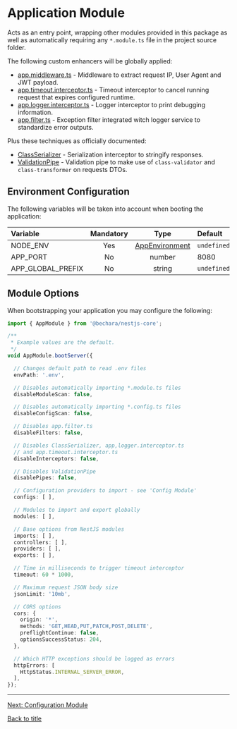 # Application Module

Acts as an entry point, wrapping other modules provided in this package as well as automatically requiring any `*.module.ts` file in the project source folder.

The following custom enhancers will be globally applied:

* [app.middleware.ts](../source/app/app.middleware.ts) - Middleware to extract request IP, User Agent and JWT payload.
* [app.timeout.interceptor.ts](../source/app/app.interceptor/app.timeout.interceptor.ts) - Timeout interceptor to cancel running request that expires configured runtime.
* [app.logger.interceptor.ts](../source/app/app.interceptor/app.logger.interceptor.ts) - Logger interceptor to print debugging information.
* [app.filter.ts](../source/app/app.filter.ts) - Exception filter integrated witch logger service to standardize error outputs.

Plus these techniques as officially documented:

* [ClassSerializer](https://docs.nestjs.com/techniques/serialization#serialization) - Serialization interceptor to stringify responses.
* [ValidationPipe](https://docs.nestjs.com/techniques/validation#validation) - Validation pipe to make use of `class-validator` and `class-transformer` on requests DTOs.

## Environment Configuration

The following variables will be taken into account when booting the application:

Variable | Mandatory | Type | Default
:--- | :---: | :---: | :---
NODE_ENV | Yes | [AppEnvironment](source/app/app.enum/app.environment.ts) | `undefined`
APP_PORT | No | number | 8080
APP_GLOBAL_PREFIX | No | string | `undefined`


## Module Options

When bootstrapping your application you may configure the following:

```ts
import { AppModule } from '@bechara/nestjs-core';

/**
 * Example values are the default.
 */
void AppModule.bootServer({

  // Changes default path to read .env files
  envPath: '.env',

  // Disables automatically importing *.module.ts files
  disableModuleScan: false,

  // Disables automatically importing *.config.ts files
  disableConfigScan: false,

  // Disables app.filter.ts
  disableFilters: false,

  // Disables ClassSerializer, app,logger.interceptor.ts
  // and app.timeout.interceptor.ts
  disableInterceptors: false,

  // Disables ValidationPipe
  disablePipes: false,

  // Configuration providers to import - see 'Config Module'
  configs: [ ],

  // Modules to import and export globally
  modules: [ ],

  // Base options from NestJS modules
  imports: [ ],
  controllers: [ ],
  providers: [ ],
  exports: [ ],

  // Time in milliseconds to trigger timeout interceptor
  timeout: 60 * 1000,

  // Maximum request JSON body size
  jsonLimit: '10mb',

  // CORS options
  cors: {
    origin: '*',
    methods: 'GET,HEAD,PUT,PATCH,POST,DELETE',
    preflightContinue: false,
    optionsSuccessStatus: 204,
  },

  // Which HTTP exceptions should be logged as errors
  httpErrors: [
    HttpStatus.INTERNAL_SERVER_ERROR,
  ],
});
```

---

[Next: Configuration Module](config.module.md)

[Back to title](../README.md)
